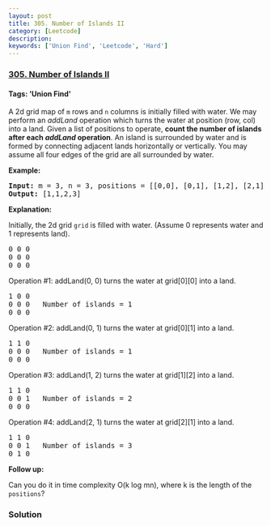 ```yaml
---
layout: post
title: 305. Number of Islands II
category: [Leetcode]
description: 
keywords: ['Union Find', 'Leetcode', 'Hard']
---
```

### [305. Number of Islands II](https://leetcode.com/problems/number-of-islands-ii)

#### Tags: 'Union Find'

<div class="content__u3I1 question-content__JfgR"><div><p>A 2d grid map of <code>m</code> rows and <code>n</code> columns is initially filled with water. We may perform an <i>addLand</i> operation which turns the water at position (row, col) into a land. Given a list of positions to operate, <b>count the number of islands after each <i>addLand</i> operation</b>. An island is surrounded by water and is formed by connecting adjacent lands horizontally or vertically. You may assume all four edges of the grid are all surrounded by water.</p>
<p><b>Example:</b></p>
<pre><b>Input:</b> m = 3, n = 3, positions = [[0,0], [0,1], [1,2], [2,1]]
<b>Output:</b> [1,1,2,3]
</pre>
<p><b>Explanation:</b></p>
<p>Initially, the 2d grid <code>grid</code> is filled with water. (Assume 0 represents water and 1 represents land).</p>
<pre>0 0 0
0 0 0
0 0 0
</pre>
<p>Operation #1: addLand(0, 0) turns the water at grid[0][0] into a land.</p>
<pre>1 0 0
0 0 0   Number of islands = 1
0 0 0
</pre>
<p>Operation #2: addLand(0, 1) turns the water at grid[0][1] into a land.</p>
<pre>1 1 0
0 0 0   Number of islands = 1
0 0 0
</pre>
<p>Operation #3: addLand(1, 2) turns the water at grid[1][2] into a land.</p>
<pre>1 1 0
0 0 1   Number of islands = 2
0 0 0
</pre>
<p>Operation #4: addLand(2, 1) turns the water at grid[2][1] into a land.</p>
<pre>1 1 0
0 0 1   Number of islands = 3
0 1 0
</pre>
<p><b>Follow up:</b></p>
<p>Can you do it in time complexity O(k log mn), where k is the length of the <code>positions</code>?</p>
</div></div>

### Solution
